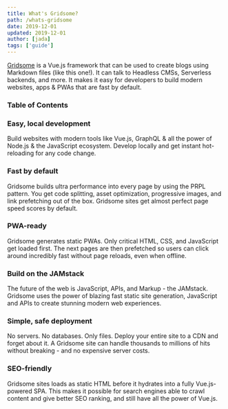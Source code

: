 ```yaml
---
title: What's Gridsome?
path: /whats-gridsome
date: 2019-12-01
updated: 2019-12-01
author: [jada]
tags: ['guide']
---
```


[Gridsome](https://gridsome.org/) is a Vue.js framework that can be used to create blogs using Markdown files (like this one!). It can talk to Headless CMSs, Serverless backends, and more. It makes it easy for developers to build modern websites, apps & PWAs that are fast by default.

### Table of Contents

### Easy, local development

Build websites with modern tools like Vue.js,  GraphQL & all the power of Node.js & the JavaScript ecosystem. Develop locally and get instant hot-reloading for any code change.

### Fast by default

Gridsome builds ultra performance into every page by using the PRPL pattern. You get code splitting, asset optimization, progressive images, and link prefetching out of the box. Gridsome sites get almost perfect page speed scores by default.

### PWA-ready

Gridsome generates static PWAs. Only critical HTML, CSS, and JavaScript get loaded first. The next pages are then prefetched so users can click around incredibly fast without page reloads, even when offline.

### Build on the JAMstack

The future of the web is JavaScript, APIs, and Markup - the JAMstack. Gridsome uses the power of blazing fast static site generation, JavaScript and APIs to create stunning modern web experiences.

### Simple, safe deployment

No servers. No databases. Only files. Deploy your entire site to a CDN and forget about it. A Gridsome site can handle thousands to millions of hits without breaking - and no expensive server costs.

### SEO-friendly

Gridsome sites loads as static HTML before it hydrates into a fully Vue.js-powered SPA. This makes it possible for search engines able to crawl content and give better SEO ranking, and still have all the power of Vue.js.
